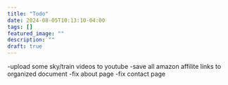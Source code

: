 ```yaml
---
title: "Todo"
date: 2024-08-05T10:13:10-04:00
tags: []
featured_image: ""
description: ""
draft: true
---
```


-upload some sky/train videos to youtube
-save all amazon affilite links to organized document
-fix about page
-fix contact page